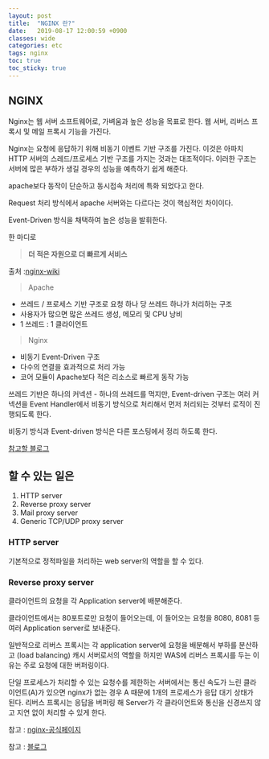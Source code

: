```yaml
---
layout: post
title:  "NGINX 란?"
date:   2019-08-17 12:00:59 +0900
classes: wide
categories: etc
tags: nginx
toc: true
toc_sticky: true
---
```


## NGINX

Nginx는 웹 서버 소프트웨어로, 가벼움과 높은 성능을 목표로 한다. 웹 서버, 리버스 프록시 및 메일 프록시 기능을 가진다.

Nginx는 요청에 응답하기 위해 비동기 이벤트 기반 구조를 가진다. 이것은 아파치 HTTP 서버의 스레드/프로세스 기반 구조를 가지는 것과는 대조적이다. 이러한 구조는 서버에 많은 부하가 생길 경우의 성능을 예측하기 쉽게 해준다.

apache보다 동작이 단순하고 동시접속 처리에 특화 되었다고 한다.

Request 처리 방식에서 apache 서버와는 다르다는 것이 핵심적인 차이이다.

Event-Driven 방식을 채택하여 높은 성능을 발휘한다.

한 마디로

> **더 적은 자원으로 더 빠르게 서비스**

출처 :[nginx-wiki](https://ko.wikipedia.org/wiki/Nginx)

> Apache

- 쓰레드 / 프로세스 기반 구조로 요청 하나 당 쓰레드 하나가 처리하는 구조
- 사용자가 많으면 많은 쓰레드 생성, 메모리 및 CPU 낭비
- 1 쓰레드 : 1 클라이언트

> Nginx

- 비동기 Event-Driven 구조
- 다수의 연결을 효과적으로 처리 가능
- 코어 모듈이 Apache보다 적은 리소스로 빠르게 동작 가능

쓰레드 기반은 하나의 커넥션 - 하나의 쓰레드를 먹지만, Event-driven 구조는 여러 커넥션을 Event Handler에서 비동기 방식으로 처리해서 먼저 처리되는 것부터 로직이 진행되도록 한다.

비동기 방식과 Event-driven 방식은 다른 포스팅에서 정리 하도록 한다.

[참고할 블로그](https://jhc9639.blog.me/221108496101?Redirect=Log&from=postView)

## 할 수 있는 일은

1. HTTP server
2. Reverse proxy server
3. Mail proxy server
4. Generic TCP/UDP proxy server

### HTTP server

기본적으로 정적파일을 처리하는 web server의 역할을 할 수 있다.

### Reverse proxy server

클라이언트의 요청을 각 Application server에 배분해준다.

클라이언트에서는 80포트로만 요청이 들어오는데, 이 들어오는 요청을 8080, 8081 등 여러 Application server로 보내준다.

일반적으로 리버스 프록시는 각 application server에 요청을 배분해서 부하를 분산하고 (load balancing) 캐시 서버로서의 역할을 하지만 WAS에 리버스 프록시를 두는 이유는 주로 요청에 대한 버퍼링이다.

단일 프로세스가 처리할 수 있는 요청수를 제한하는 서버에서는 통신 속도가 느린 클라이언트(A)가 있으면 nginx가 없는 경우 A 때문에 1개의 프로세스가 응답 대기 상태가 된다. 리버스 프록시는 응답을 버퍼링 해 Server가 각 클라이언트와 통신을 신경쓰지 않고 지연 없이 처리할 수 있게 한다.

참고 : [nginx-공식페이지](http://nginx.org/en/)

참고 : [블로그](https://hygjob.wordpress.com/2017/05/27/nginx-%EC%97%AD%ED%95%A0/)
